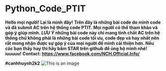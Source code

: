 # Python_Code_PTIT
**Hello mọi người! Lại là mình đây!** 
**Trên đây là những bài code do mình code và đã submit AC trên hệ thống code PTIT. Mọi người có thể tham khảo và góp ý giúp mình. _LƯU Ý_ những bài code này chỉ mang tính chất AC trên hệ thống chứ không phải là những bài code tối ưu, code đẹp và hay nhất nên rất mong nhận được sự góp ý của mọi người để mình cải thiện hơn. Nếu các bạn thấy hay thì hãy bấm STAR trên github để ủng hộ mình nhé! iuuuuu!** 
**Contact: https://www.facebook.com/NCH.Official.Info/**
 
**#canhhuynh2k2**
![This is an image](https://i.pinimg.com/originals/51/07/75/510775920002ed607ff0a5582932214a.png)
